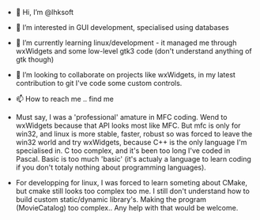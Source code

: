 - 👋 Hi, I’m @lhksoft
- 👀 I’m interested in GUI development, specialised using databases
- 🌱 I’m currently learning linux/development - it managed me through wxWidgets and some low-level gtk3 code (don't understand anything of gtk though)
- 💞️ I’m looking to collaborate on projects like wxWidgets, in my latest contribution to git I've code some custom controls.
- 📫 How to reach me .. find me 

- Must say, I was a 'professional' amature in MFC coding. Wend to wxWidgets because that API looks most like MFC. But mfc is only for win32, and linux is more stable, faster, robust so was forced to leave the win32 world and try wxWidgets, because C++ is the only language I'm specialised in. C too complex, and it's been too long I've coded in Pascal. Basic is too much 'basic' (it's actualy a language to learn coding if you don't totaly nothing about programming languages).
- For developping for linux, I was forced to learn someting about CMake, but cmake still looks too complex too me. I still don't understand how to build custom static/dynamic library's. Making the program (MovieCatalog) too complex.. Any help with that would be welcome.
<!---
lhksoft/lhksoft is a ✨ special ✨ repository because its `README.md` (this file) appears on your GitHub profile.
You can click the Preview link to take a look at your changes.
--->
